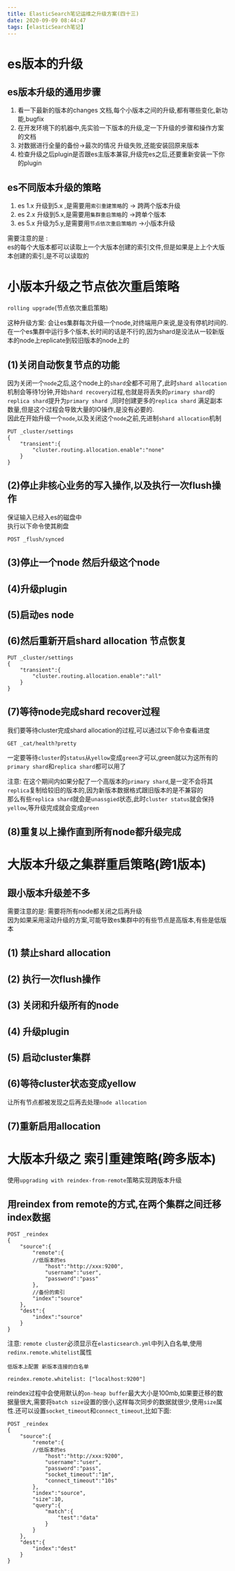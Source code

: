 ```yaml
---
title: ElasticSearch笔记运维之升级方案(四十三)
date: 2020-09-09 08:44:47
tags: [elasticSearch笔记]
---
```


# es版本的升级

## es版本升级的通用步骤
1. 看一下最新的版本的changes 文档,每个小版本之间的升级,都有哪些变化,新功能,bugfix
2. 在开发环境下的机器中,先实验一下版本的升级,定一下升级的步骤和操作方案的文档
3. 对数据进行全量的备份->最次的情况 升级失败,还能安装回原来版本
4. 检查升级之后plugin是否跟es主版本兼容,升级完es之后,还要重新安装一下你的plugin


<!--more-->

## es不同版本升级的策略
1. es 1.x 升级到5.x ,是需要用`索引重建策略`的 -> 跨两个版本升级
2. es 2.x 升级到5.x,是需要用`集群重启策略`的 ->跨单个版本
3. es 5.x 升级为5.y,是需要用`节点依次重启策略的` ->小版本升级

需要注意的是 :  
es的每个大版本都可以读取上一个大版本创建的索引文件,但是如果是上上个大版本创建的索引,是不可以读取的

# 小版本升级之节点依次重启策略
 `rolling upgrade`(节点依次重启策略)

这种升级方案: 会让es集群每次升级一个node,对终端用户来说,是没有停机时间的.在一个es集群中运行多个版本,长时间的话是不行的,因为shard是没法从一较新版本的node上replicate到较旧版本的node上的


## (1)关闭自动恢复节点的功能
因为关闭一个`node`之后,这个node上的`shard`全都不可用了,此时`shard allocation`机制会等待1分钟,开始`shard recovery`过程,也就是将丢失的`primary shard`的`replica shard`提升为`primary shard `,同时创建更多的`replica shard` 满足副本数量,但是这个过程会导致大量的IO操作,是没有必要的.  
因此在开始升级一个`node`,以及关闭这个`node`之前,先进制`shard allocation`机制
```
PUT _cluster/settings
{
    "transient":{
        "cluster.routing.allocation.enable":"none"
    }
}

```
## (2)停止非核心业务的写入操作,以及执行一次flush操作
保证输入已经入es的磁盘中  
执行以下命令使其刷盘
```
POST _flush/synced

```
## (3)停止一个node 然后升级这个node

## (4)升级plugin

## (5)启动es node

## (6)然后重新开启shard allocation 节点恢复
```
PUT _cluster/settings
{
    "transient":{
        "cluster.routing.allocation.enable":"all"
    }
}

```
## (7)等待node完成shard recover过程
我们要等待cluster完成shard allocation的过程,可以通过以下命令查看进度
```
GET _cat/health?pretty
```
一定要等待`cluster`的`status`从`yellow`变成`green`才可以,green就以为这所有的`primary shard`和`replica shard`都可以用了

注意:     在这个期间内如果分配了一个高版本的`primary shard`,是一定不会将其`replica`复制给较旧的版本的,因为新版本数据格式跟旧版本的是不兼容的  
那么有些`replica shard`就会是`unassgied`状态,此时`cluster status`就会保持`yellow`,等升级完成就会变成`green`

## (8)重复以上操作直到所有node都升级完成


# 大版本升级之集群重启策略(跨1版本)


## 跟小版本升级差不多
需要注意的是: 需要将所有node都关闭之后再升级  
因为如果采用滚动升级的方案,可能导致es集群中的有些节点是高版本,有些是低版本

## (1) 禁止shard allocation

## (2) 执行一次flush操作

## (3) 关闭和升级所有的node

## (4) 升级plugin

## (5) 启动cluster集群

## (6)等待cluster状态变成yellow
让所有节点都被发现之后再去处理`node allocation`

## (7)重新启用allocation


# 大版本升级之 索引重建策略(跨多版本)

使用`upgrading with reindex-from-remote`策略实现跨版本升级

## 用reindex from remote的方式,在两个集群之间迁移index数据
```
POST _reindex
{
    "source":{
        "remote":{
        //低版本的es
            "host":"http://xxx:9200",
            "username":"user",
            "password":"pass"
        },
        //备份的索引
        "index":"source"
    },
    "dest":{
        "index":"source"
    }
}

```
注意: `remote cluster`必须显示在`elasticsearch.yml`中列入白名单,使用`redinx.remote.whitelist`属性

```
低版本上配置 新版本连接的白名单

reindex.remote.whitelist: ["localhost:9200"]
```

reindex过程中会使用默认的`on-heap buffer`最大大小是100mb,如果要迁移的数据量很大,需要将`batch size`设置的很小,这样每次同步的数据就很少,使用`size`属性.还可以设置`socket_timeout`和`connect_timeout`,比如下面:
```
POST _reindex
{
    "source":{
        "remote":{
        //低版本的es
            "host":"http://xxx:9200",
            "username":"user",
            "password":"pass",
            "socket_timeout":"1m",
            "connect_timeout":"10s"
        },
        "index":"source",
        "size":10,
        "query":{
            "match":{
                "test":"data"
            }
        }
    },
    "dest":{
        "index":"dest"
    }
}
```